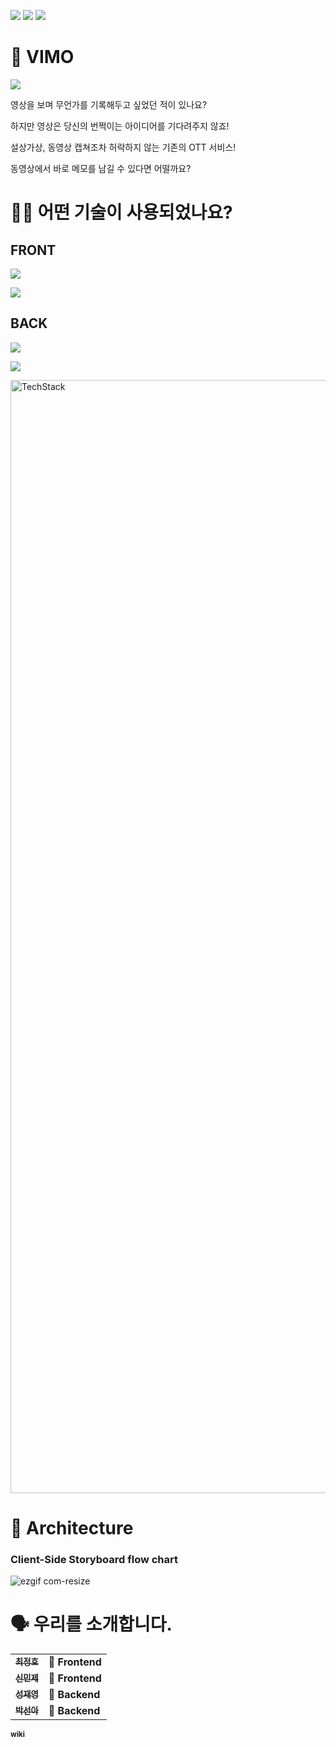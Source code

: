 ![](https://img.shields.io/badge/project-vimo-blue)
![](https://img.shields.io/badge/vimo-webservice-lightgrey)
<a href="https://gitmoji.carloscuesta.me">
  <img src="https://img.shields.io/badge/OTT-%E2%9D%A4%EF%B8%8F%E2%9C%8C%EF%B8%8F-yellow">
</a> 



# 🚀 VIMO
<img src=https://ifh.cc/g/KWNrfV.png />


영상을 보며 무언가를 기록해두고 싶었던 적이 있나요?

하지만 영상은 당신의 번쩍이는 아이디어를 기다려주지 않죠!

설상가상, 동영상 캡쳐조차 허락하지 않는 기존의 OTT 서비스!

동영상에서 바로 메모를 남길 수 있다면 어떨까요?

# 🕵🏼 어떤 기술이 사용되었나요?

## FRONT
![](https://img.shields.io/badge/Front-react-blue)

![](https://img.shields.io/badge/Front-axios-blue)

## BACK
![](https://img.shields.io/badge/BACK-Node-3776AB?style=for-the-badge&logo=Node.js)

![](https://img.shields.io/badge/BACK-Express-092E20?style=for-the-badge)


<img width="1781" alt="TechStack" src="https://ifh.cc/g/w9u22F.jpg">

# 🔨 Architecture

### Client-Side Storyboard flow chart
![ezgif com-resize](https://ifh.cc/g/Nj2R1l.jpg)

# 🗣 우리를 소개합니다.

<table>
  <tbody>
    <tr>
      <td align="center">
        <a href="https://github.com/9rganizedchaos">
          <sub>
            <b>최정호</b>
          </sub>
        </a>
        <br>
      </td>
      <td>
        <strong>🚩 Frontend</strong>
      </td>
    </tr>
     <tr>
      <td align="center">
        <a href="https://github.com/tlsalswp1004">
          <sub>
            <b>신민제</b>
          </sub>
        </a>
        <br>
      </td>
      <td>
        <strong>🏁 Frontend</strong>
      </td>
    </tr>
      <td align="center">
        <a href="https://github.com/Sungjaeyeong">
          <sub>
            <b>성재영</b>
          </sub>
        </a>
        <br>
      </td>
      <td>
        <strong>🚩 Backend</strong>
      </td>
    </tr>
    <tr>
      <td align="center">
        <a href="https://github.com/spark0109">
          <sub>
            <b>박선아</b>
          </sub>
        </a>
        <br>
      </td>
      <td>
        <strong>🏁 Backend</strong>
      </td>
    </tr>
    <tr>
  </tbody>
</table>

<a href="https://github.com/codestates/Vimo-client/wiki"><sub><b>wiki</b></sub></a>
